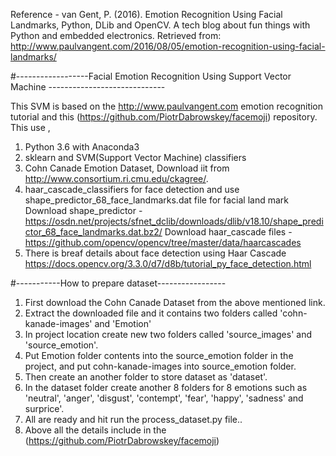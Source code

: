 Reference - van Gent, P. (2016). Emotion Recognition Using Facial Landmarks, Python, DLib and OpenCV. A tech blog about fun things with    Python and embedded electronics. Retrieved from: http://www.paulvangent.com/2016/08/05/emotion-recognition-using-facial-landmarks/

#------------------Facial Emotion Recognition Using Support Vector Machine -----------------------------

This SVM is based on the http://www.paulvangent.com emotion recognition tutorial and this (https://github.com/PiotrDabrowskey/facemoji) repository. 
This use ,
01. Python 3.6 with Anaconda3
02. sklearn and SVM(Support Vector Machine) classifiers
03. Cohn Canade Emotion Dataset, Download iit from http://www.consortium.ri.cmu.edu/ckagree/.
04. haar_cascade_classifiers for face detection and use shape_predictor_68_face_landmarks.dat file for facial land mark 
    Download shape_predictor - https://osdn.net/projects/sfnet_dclib/downloads/dlib/v18.10/shape_predictor_68_face_landmarks.dat.bz2/
    Download haar_cascade files - https://github.com/opencv/opencv/tree/master/data/haarcascades
05. There is breaf details about face detection using Haar Cascade https://docs.opencv.org/3.3.0/d7/d8b/tutorial_py_face_detection.html

#-----------How to prepare dataset----------------- 
01. First download the Cohn Canade Dataset from the above mentioned link.
02. Extract the downloaded file and it contains two folders called 'cohn-kanade-images' and 'Emotion'
03. In project location create new two folders called 'source_images' and 'source_emotion'.
04. Put Emotion folder contents into the source_emotion folder in the project, and put cohn-kanade-images into source_emotion folder.
05. Then create an another folder to store dataset as 'dataset'.
06. In the dataset folder create another 8 folders for 8 emotions such as 'neutral', 'anger', 'disgust', 'contempt', 'fear', 'happy', 'sadness' and surprice'.
07. All are ready and hit run the process_dataset.py file..
08. Above all the details include in the (https://github.com/PiotrDabrowskey/facemoji) 

